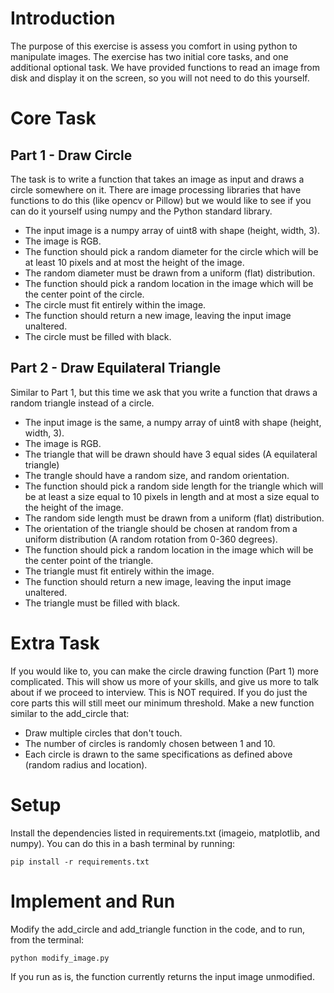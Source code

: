 # Introduction 
The purpose of this exercise is assess you comfort in using python to manipulate images.
The exercise has two initial core tasks, and one additional optional task. We have 
provided functions to read an image from disk and display it on the screen,
so you will not need to do this yourself.


# Core Task 
## Part 1 - Draw Circle
The task is to write a function that takes an image as input and draws a circle somewhere on it.
There are image processing libraries that have functions to do this (like opencv or Pillow) but we
would like to see if you can do it yourself using numpy and the Python standard library.
- The input image is a numpy array of uint8 with shape (height, width, 3).
- The image is RGB.
- The function should pick a random diameter for the circle which will be at least 10 pixels and at
  most the height of the image.
- The random diameter must be drawn from a uniform (flat) distribution.
- The function should pick a random location in the image which will be the center point of the
  circle.
- The circle must fit entirely within the image.
- The function should return a new image, leaving the input image unaltered.
- The circle must be filled with black.
## Part 2 - Draw Equilateral Triangle
Similar to Part 1, but this time we ask that you write a function that draws a random triangle instead
of a circle.
- The input image is the same, a numpy array of uint8 with shape (height, width, 3).
- The image is RGB.
- The triangle that will be drawn should have 3 equal sides (A equilateral triangle)
- The trangle should have a random size, and random orientation.
- The function should pick a random side length for the triangle which will be at least a size equal
to 10 pixels in length and at most a size equal to the height of the image.
- The random side length must be drawn from a uniform (flat) distribution.
- The orientation of the triangle should be chosen at random from a uniform distribution (A random rotation from 0-360 degrees). 
- The function should pick a random location in the image which will be the center point of the
  triangle.
- The triangle must fit entirely within the image.
- The function should return a new image, leaving the input image unaltered.
- The triangle must be filled with black.

# Extra Task 
If you would like to, you can make the circle drawing function (Part 1) more complicated.
This will show us more of your skills, and give us more to talk about if we proceed to interview.
This is NOT required. If you do just the core parts this will still meet our minimum threshold.
Make a new function similar to the add_circle that:
- Draw multiple circles that don't touch.
- The number of circles is randomly chosen between 1 and 10.
- Each circle is drawn to the same specifications as defined above (random radius and location).


# Setup 
Install the dependencies listed in requirements.txt (imageio, matplotlib, and numpy).
You can do this in a bash terminal by running:
```
pip install -r requirements.txt
```

# Implement and Run

Modify the add_circle and add_triangle function in the code, and to run, from the terminal:
```
python modify_image.py
```
If you run as is, the function currently returns the input image unmodified.
